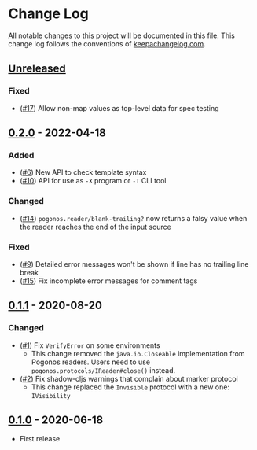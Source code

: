 # Change Log
All notable changes to this project will be documented in this file. This change log follows the conventions of [keepachangelog.com](http://keepachangelog.com/).

## [Unreleased]

### Fixed
- ([#17](https://github.com/athos/pogonos/pull/17)) Allow non-map values as top-level data for spec testing

## [0.2.0] - 2022-04-18
### Added
- ([#6](https://github.com/athos/pogonos/pull/6)) New API to check template syntax
- ([#10](https://github.com/athos/pogonos/pull/10)) API for use as `-X` program or `-T` CLI tool

### Changed
- ([#14](https://github.com/athos/pogonos/pull/14)) `pogonos.reader/blank-trailing?` now returns a falsy value when the reader reaches the end of the input source

### Fixed
- ([#9](https://github.com/athos/pogonos/issues/9)) Detailed error messages won't be shown if line has no trailing line break
- ([#15](https://github.com/athos/pogonos/pull/15)) Fix incomplete error messages for comment tags

## [0.1.1] - 2020-08-20
### Changed
- ([#1](https://github.com/athos/pogonos/pull/1)) Fix `VerifyError` on some environments
  - This change removed the `java.io.Closeable` implementation from Pogonos readers. Users need to use `pogonos.protocols/IReader#close()` instead.
- ([#2](https://github.com/athos/pogonos/pull/2)) Fix shadow-cljs warnings that complain about marker protocol
  - This change replaced the `Invisible` protocol with a new one: `IVisibility`

## [0.1.0] - 2020-06-18
- First release

[Unreleased]: https://github.com/athos/pogonos/compare/0.2.0...HEAD
[0.2.0]: https://github.com/athos/pogonos/compare/0.1.1...0.2.0
[0.1.1]: https://github.com/athos/pogonos/compare/0.1.0...0.1.1
[0.1.0]: https://github.com/athos/pogonos/releases/0.1.0

